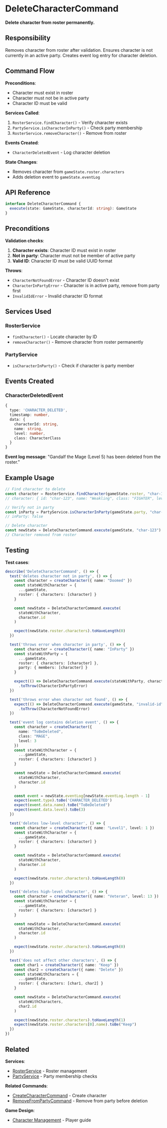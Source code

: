 # DeleteCharacterCommand

**Delete character from roster permanently.**

## Responsibility

Removes character from roster after validation. Ensures character is not currently in an active party. Creates event log entry for character deletion.

## Command Flow

**Preconditions**:
- Character must exist in roster
- Character must not be in active party
- Character ID must be valid

**Services Called**:
1. `RosterService.findCharacter()` - Verify character exists
2. `PartyService.isCharacterInParty()` - Check party membership
3. `RosterService.removeCharacter()` - Remove from roster

**Events Created**:
- `CharacterDeletedEvent` - Log character deletion

**State Changes**:
- Removes character from `gameState.roster.characters`
- Adds deletion event to `gameState.eventLog`

## API Reference

```typescript
interface DeleteCharacterCommand {
  execute(state: GameState, characterId: string): GameState
}
```

## Preconditions

**Validation checks**:
1. **Character exists**: Character ID must exist in roster
2. **Not in party**: Character must not be member of active party
3. **Valid ID**: Character ID must be valid UUID format

**Throws**:
- `CharacterNotFoundError` - Character ID doesn't exist
- `CharacterInPartyError` - Character is in active party, remove from party first
- `InvalidIdError` - Invalid character ID format

## Services Used

### RosterService
- `findCharacter()` - Locate character by ID
- `removeCharacter()` - Remove character from roster permanently

### PartyService
- `isCharacterInParty()` - Check if character is party member

## Events Created

### CharacterDeletedEvent
```typescript
{
  type: 'CHARACTER_DELETED',
  timestamp: number,
  data: {
    characterId: string,
    name: string,
    level: number,
    class: CharacterClass
  }
}
```

**Event log message**: "Gandalf the Mage (Level 5) has been deleted from the roster."

## Example Usage

```typescript
// Find character to delete
const character = RosterService.findCharacter(gameState.roster, "char-123")
// character: { id: "char-123", name: "Weakling", class: "FIGHTER", level: 1 }

// Verify not in party
const inParty = PartyService.isCharacterInParty(gameState.party, "char-123")
// inParty: false

// Delete character
const newState = DeleteCharacterCommand.execute(gameState, "char-123")
// Character removed from roster
```

## Testing

**Test cases**:

```typescript
describe('DeleteCharacterCommand', () => {
  test('deletes character not in party', () => {
    const character = createCharacter({ name: "Doomed" })
    const stateWithCharacter = {
      ...gameState,
      roster: { characters: [character] }
    }

    const newState = DeleteCharacterCommand.execute(
      stateWithCharacter,
      character.id
    )

    expect(newState.roster.characters).toHaveLength(0)
  })

  test('throws error when character in party', () => {
    const character = createCharacter({ name: "InParty" })
    const stateWithParty = {
      ...gameState,
      roster: { characters: [character] },
      party: { members: [character] }
    }

    expect(() => DeleteCharacterCommand.execute(stateWithParty, character.id))
      .toThrow(CharacterInPartyError)
  })

  test('throws error when character not found', () => {
    expect(() => DeleteCharacterCommand.execute(gameState, "invalid-id"))
      .toThrow(CharacterNotFoundError)
  })

  test('event log contains deletion event', () => {
    const character = createCharacter({
      name: "ToBeDeleted",
      class: "MAGE",
      level: 3
    })
    const stateWithCharacter = {
      ...gameState,
      roster: { characters: [character] }
    }

    const newState = DeleteCharacterCommand.execute(
      stateWithCharacter,
      character.id
    )

    const event = newState.eventLog[newState.eventLog.length - 1]
    expect(event.type).toBe('CHARACTER_DELETED')
    expect(event.data.name).toBe("ToBeDeleted")
    expect(event.data.level).toBe(3)
  })

  test('deletes low-level character', () => {
    const character = createCharacter({ name: "Level1", level: 1 })
    const stateWithCharacter = {
      ...gameState,
      roster: { characters: [character] }
    }

    const newState = DeleteCharacterCommand.execute(
      stateWithCharacter,
      character.id
    )

    expect(newState.roster.characters).toHaveLength(0)
  })

  test('deletes high-level character', () => {
    const character = createCharacter({ name: "Veteran", level: 13 })
    const stateWithCharacter = {
      ...gameState,
      roster: { characters: [character] }
    }

    const newState = DeleteCharacterCommand.execute(
      stateWithCharacter,
      character.id
    )

    expect(newState.roster.characters).toHaveLength(0)
  })

  test('does not affect other characters', () => {
    const char1 = createCharacter({ name: "Keep" })
    const char2 = createCharacter({ name: "Delete" })
    const stateWithCharacters = {
      ...gameState,
      roster: { characters: [char1, char2] }
    }

    const newState = DeleteCharacterCommand.execute(
      stateWithCharacters,
      char2.id
    )

    expect(newState.roster.characters).toHaveLength(1)
    expect(newState.roster.characters[0].name).toBe("Keep")
  })
})
```

## Related

**Services**:
- [RosterService](../services/RosterService.md) - Roster management
- [PartyService](../services/PartyService.md) - Party membership checks

**Related Commands**:
- [CreateCharacterCommand](./CreateCharacterCommand.md) - Create character
- [RemoveFromPartyCommand](./RemoveFromPartyCommand.md) - Remove from party before deletion

**Game Design**:
- [Character Management](../game-design/03-character-management.md) - Player guide
